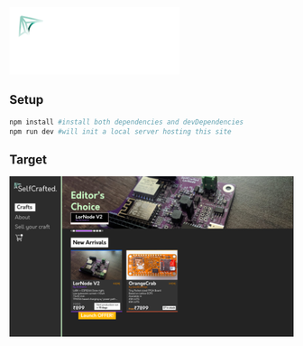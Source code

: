<img src="src/libs/svg/logo_main.svg" width="60%" alt="Selfcrafted" style="background-color: #0d1117;">

## Setup

```bash
npm install #install both dependencies and devDependencies
npm run dev #will init a local server hosting this site
```

## Target

![Site Mockup](src/libs/svg/target.png)